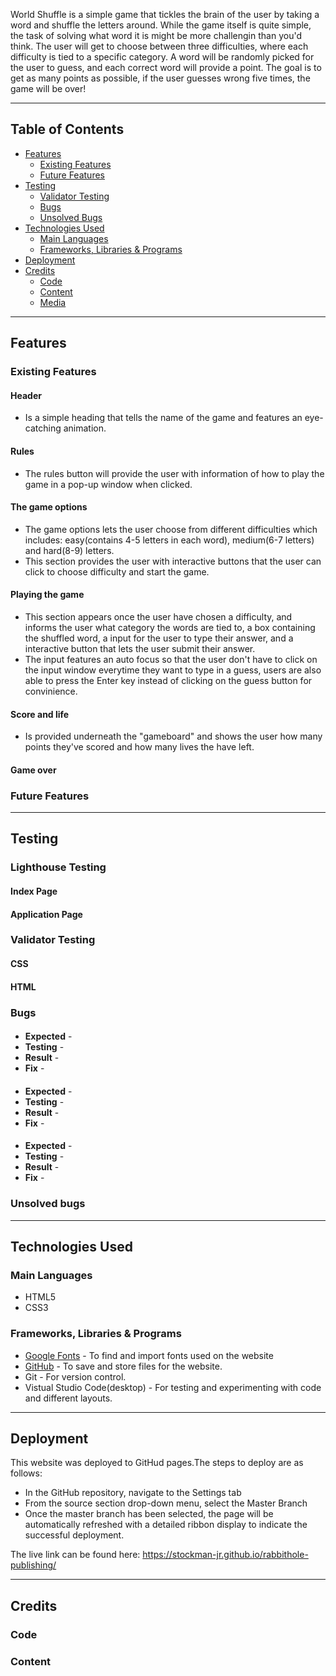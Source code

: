 World Shuffle is a simple game that tickles the brain of the user by taking a word and shuffle the letters around.
While the game itself is quite simple, the task of solving what word it is might be more challengin than you'd think.
The user will get to choose between three difficulties, where each difficulty is tied to a specific category.
A word will be randomly picked for the user to guess, and each correct word will provide a point.
The goal is to get as many points as possible, if the user guesses wrong five times, the game will be over!


- - - 

## Table of Contents

* [Features](#features)
    * [Existing Features](#existing-features)
    * [Future Features](#future-features)
* [Testing](#testing)
    * [Validator Testing](#validator-testing)
    * [Bugs](#bugs)
    * [Unsolved Bugs](#unsolved-bugs)
* [Technologies Used](#technologies-used)
  * [Main Languages](#main-languages)
  * [Frameworks, Libraries & Programs](#frameworks-libraries--programs)
* [Deployment](#deployment)
* [Credits](#credits)
  * [Code](#code)
  * [Content](#content)
  * [Media](#media)
  
- - - 


## Features

### Existing Features

#### Header
  * Is a simple heading that tells the name of the game and features an eye-catching animation.

#### Rules
  * The rules button will provide the user with information of how to play the game in a pop-up window when clicked.

#### The game options
  * The game options lets the user choose from different difficulties which includes: easy(contains 4-5 letters in each word), medium(6-7 letters) and hard(8-9) letters.
  * This section provides the user with interactive buttons that the user can click to choose difficulty and start the game.

#### Playing the game
  * This section appears once the user have chosen a difficulty, and informs the user what category the words are tied to,
  a box containing the shuffled word, a input for the user to type their answer, and a interactive button that lets the user 
  submit their answer.
  * The input features an auto focus so that the user don't have to click on the input window everytime they want to type
  in a guess, users are also able to press the Enter key instead of clicking on the guess button for convinience.

#### Score and life 
  * Is provided underneath the "gameboard" and shows the user how many points they've scored and how many lives the have left.

#### Game over


### Future Features


---

## Testing


### Lighthouse Testing


#### Index Page


#### Application Page


### Validator Testing


#### CSS


#### HTML



### Bugs

#### 
  * **Expected** - 
  * **Testing** - 
  * **Result** - 
  * **Fix** - 

  #### 
  * **Expected** -
  * **Testing** - 
  * **Result** - 
  * **Fix** - 

  #### 
  * **Expected** - 
  * **Testing** - 
  * **Result** - 
  * **Fix** - 

### Unsolved bugs
 
---

## Technologies Used

### Main Languages
  * HTML5
  * CSS3

### Frameworks, Libraries & Programs
  * [Google Fonts](https://fonts.google.com/) - To find and import fonts used on the website
  * [GitHub](https://github.com/) - To save and store files for the website.
  * Git - For version control.
  * Vistual Studio Code(desktop) - For testing and experimenting with code and different layouts. 

---

## Deployment

This website was deployed to GitHud pages.The steps to deploy are as follows:
  * In the GitHub repository, navigate to the Settings tab
  * From the source section drop-down menu, select the Master Branch
  * Once the master branch has been selected, the page will be automatically   refreshed with a detailed ribbon display to indicate the successful deployment.

  The live link can be found here: https://stockman-jr.github.io/rabbithole-publishing/

---

## Credits

### Code



### Content
